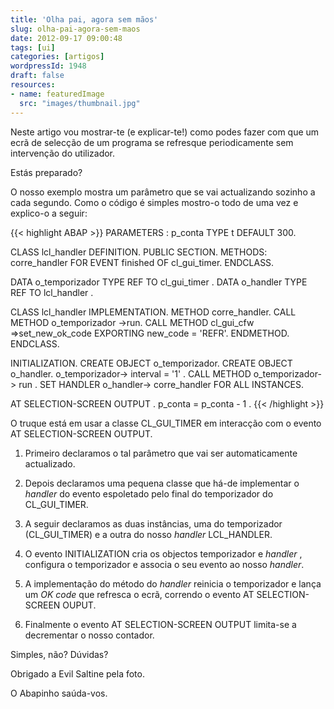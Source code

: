 ```yaml
---
title: 'Olha pai, agora sem mãos'
slug: olha-pai-agora-sem-maos
date: 2012-09-17 09:00:48
tags: [ui]
categories: [artigos]
wordpressId: 1948
draft: false
resources:
- name: featuredImage
  src: "images/thumbnail.jpg"
---
```

Neste artigo vou mostrar-te (e explicar-te!) como podes fazer com que um ecrã de selecção de um programa se refresque periodicamente sem intervenção do utilizador.

Estás preparado?

<!--more-->

O nosso exemplo mostra um parâmetro que se vai actualizando sozinho a cada segundo. Como o código é simples mostro-o todo de uma vez e explico-o a seguir:


{{< highlight ABAP >}}
PARAMETERS : p_conta TYPE t DEFAULT 300.

CLASS lcl_handler DEFINITION. 
  PUBLIC SECTION.
    METHODS: corre_handler FOR EVENT finished OF cl_gui_timer. 
ENDCLASS. 

DATA o_temporizador TYPE REF TO cl_gui_timer .
DATA o_handler TYPE REF TO lcl_handler .

CLASS lcl_handler IMPLEMENTATION. 
  METHOD corre_handler. 
    CALL METHOD o_temporizador ->run. 
    CALL METHOD cl_gui_cfw =>set_new_ok_code 
      EXPORTING 
        new_code = 'REFR'.
  ENDMETHOD.
ENDCLASS.

INITIALIZATION.
  CREATE OBJECT o_temporizador. 
  CREATE OBJECT o_handler. 
  o_temporizador-> interval = '1' . 
  CALL METHOD o_temporizador-> run .
  SET HANDLER o_handler-> corre_handler FOR ALL INSTANCES. 

AT SELECTION-SCREEN OUTPUT . 
  p_conta = p_conta - 1 .
{{< /highlight >}}

O truque está em usar a classe CL_GUI_TIMER em interacção com o evento AT SELECTION-SCREEN OUTPUT.

  1. Primeiro declaramos o tal parâmetro que vai ser automaticamente actualizado.

  2. Depois declaramos uma pequena classe que há-de implementar o _handler_ do evento espoletado pelo final do temporizador do CL_GUI_TIMER.

  3. A seguir declaramos as duas instâncias, uma do temporizador (CL_GUI_TIMER) e a outra do nosso _handler_ LCL_HANDLER.

  4. O evento INITIALIZATION cria os objectos temporizador e _handler_ , configura o temporizador e associa o seu evento ao nosso _handler_.

  5. A implementação do método do _handler_ reinicia o temporizador e lança um _OK code_ que refresca o ecrã, correndo o evento AT SELECTION-SCREEN OUPUT.

  6. Finalmente o evento AT SELECTION-SCREEN OUTPUT limita-se a decrementar o nosso contador.

Simples, não? Dúvidas?

Obrigado a Evil Saltine pela foto.

O Abapinho saúda-vos.
